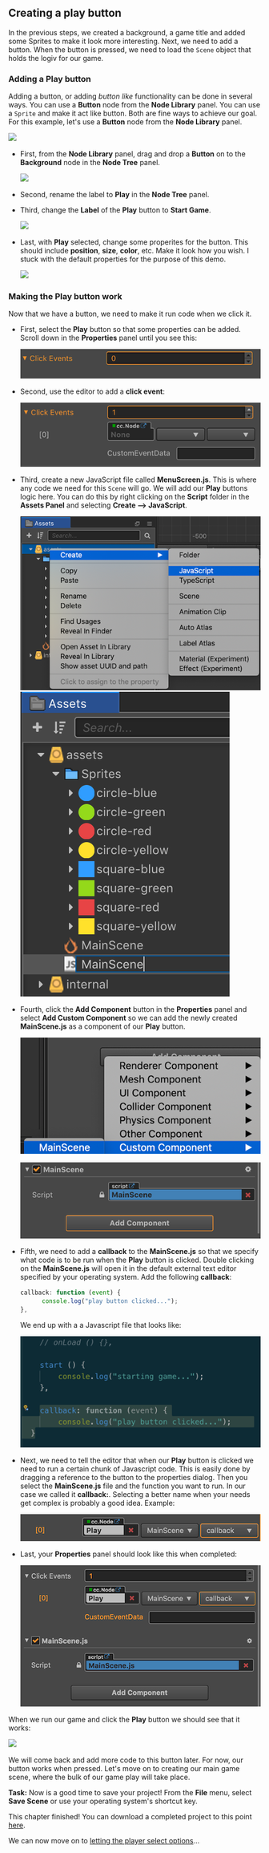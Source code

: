 ## Creating a play button
In the previous steps, we created a background, a game title and added some Sprites to make it look more interesting. Next, we need to add a button. When the button is pressed, we need to load the `Scene` object that holds the logiv for our game.

### Adding a Play button
Adding a button, or adding *button like* functionality can be done in several ways. You can use a __Button__ node from the __Node Library__ panel. You can use a `Sprite` and make it act like button. Both are fine ways to achieve our goal. For this example, let's use a __Button__ node from the __Node Library__ panel.

  ![](img/node_library_button.png)

* First, from the __Node Library__ panel, drag and drop a __Button__  on to the __Background__ node in the __Node Tree__ panel.

    ![](img/node_tree_button.png)

* Second, rename the label to __Play__ in the __Node Tree__ panel.

* Third, change the __Label__ of the __Play__ button to __Start Game__.

    ![](img/label_start_game.png)

* Last, with __Play__ selected, change some properites for the button. This should include __position__, __size__, __color__, etc. Make it look how you wish. I stuck with the default properties for the purpose of this demo.

    ![](img/background_button.png)

### Making the Play button work
Now that we have a button, we need to make it run code when we click it.

* First, select the __Play__ button so that some properties can be added. Scroll down in the __Properties__ panel until you see this:

    ![](img/add_click_event_1.png)

* Second, use the editor to add a __click event__:

    ![](img/add_click_event_2.png)

* Third, create a new JavaScript file called __MenuScreen.js__. This is where any code we need for this `Scene` will go. We will add our __Play__ buttons logic here. You can do this by right clicking on the __Script__ folder in the __Assets Panel__ and selecting __Create --> JavaScript__.

    ![](img/add_click_event_3.png) ![](img/add_click_event_4.png)

* Fourth, click the __Add Component__ button in the __Properties__ panel and select __Add Custom Component__ so we can add the newly created __MainScene.js__ as a component of our __Play__ button.

  ![](img/add_click_event_5.png)

  ![](img/add_click_event_6.png)

* Fifth, we need to add a __callback__ to the __MainScene.js__ so that we specify what code is to be run when the __Play__ button is clicked. Double clicking on the __MainScene.js__ will open it in the default external text editor specified by your operating system. Add the following __callback__:

  ```JavaScript
  callback: function (event) {
    	console.log("play button clicked...");    
  },
  ```

  We end up with a a Javascript file that looks like:

  ![](img/add_click_event_7.png)

* Next, we need to tell the editor that when our __Play__ button is clicked we need to run a certain chunk of Javascript code. This is easily done by dragging a reference to the button to the properties dialog. Then you select the __MainScene.js__ file and the function you want to run. In our case we called it __callback:__. Selecting a better name when your needs get complex is probably a good idea. Example:

    ![](img/add_click_event_8.png)

* Last, your __Properties__ panel should look like this when completed:

    ![](img/add_click_event_9.png)

When we run our game and click the __Play__ button we should see that it works:

  ![](img/menu_scene_final_running.png)

We will come back and add more code to this button later. For now, our button works when pressed. Let's move on to creating our main game scene, where the bulk of our game play will take place.  

__Task:__ Now is a good time to save your project! From the __File__ menu, select __Save Scene__ or use your operating system's shortcut key.

This chapter finished! You can download a completed project to this point [here](../../Dr-Mario-Style-Tutorial_ch3.zip).

We can now move on to [letting the player select options](../04-creating-an-options-scene/index.md)...